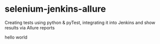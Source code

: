 # selenium-jenkins-allure
Creating tests using python &amp; pyTest, integrating it into Jenkins and show results via Allure reports


hello world
